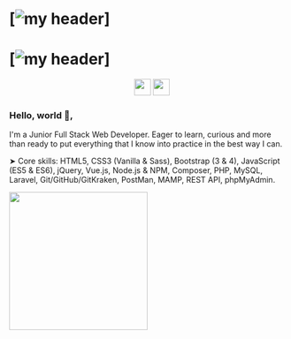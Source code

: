 # [![my header](https://morgancodes.s3.amazonaws.com/desktop_light_mode.jpg)]

# [![my header](https://i.pinimg.com/originals/bc/87/e5/bc87e5124f8d2cfe810d403adc96ad01.gif)]


<p align='center'>
&nbsp;&nbsp;
<a href="https://www.instagram.com/nataliavrs/"><img height="30" src="https://i.pinimg.com/originals/72/a3/d9/72a3d9408d41335f39e9f014dc35cf44.jpg"></a>
<a href="https://www.linkedin.com/in/nataliaveras/"><img height="30" src="https://banner2.cleanpng.com/20171202/f59/linkedin-download-png-5a22d420d16602.1978549215122319688577.jpg"></a>
</p>

### Hello, world 👋,

I'm a Junior Full Stack Web Developer. Eager to learn, curious and more than ready to put everything that I know into practice in the best way I can.


➤ Core skills: HTML5, CSS3 (Vanilla & Sass), Bootstrap (3 & 4), JavaScript (ES5 & ES6), jQuery, Vue.js, Node.js & NPM, Composer, PHP, MySQL, Laravel, Git/GitHub/GitKraken, PostMan, MAMP, REST API, phpMyAdmin.
 
 <p>
  <img width="250" align='left' src="https://github.com/WaylonWalker/WaylonWalker/blob/main/icon/hacktoberfest.png?raw=true">
</p>
